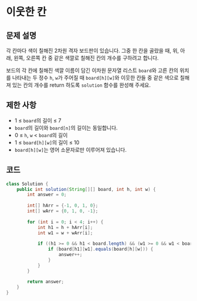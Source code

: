 # 이웃한 칸

## 문제 설명
각 칸마다 색이 칠해진 2차원 격자 보드판이 있습니다. 그중 한 칸을 골랐을 때, 위, 아래, 왼쪽, 오른쪽 칸 중 같은 색깔로 칠해진 칸의 개수를 구하려고 합니다.

보드의 각 칸에 칠해진 색깔 이름이 담긴 이차원 문자열 리스트 `board`와 고른 칸의 위치를 나타내는 두 정수 `h`, `w`가 주어질 때 `board[h][w]`와 이웃한 칸들 중 같은 색으로 칠해져 있는 칸의 개수를 return 하도록 `solution` 함수를 완성해 주세요.

## 제한 사항
- 1 ≤ `board`의 길이 ≤ 7
- `board`의 길이와 `board[n]`의 길이는 동일합니다.
- 0 ≤ `h`, `w` < `board`의 길이
- 1 ≤ `board[h][w]`의 길이 ≤ 10
- `board[h][w]`는 영어 소문자로만 이루어져 있습니다.

## 코드
```java
class Solution {
    public int solution(String[][] board, int h, int w) {
        int answer = 0;
        
        int[] hArr = {-1, 0, 1, 0};
        int[] wArr = {0, 1, 0, -1};
    
        for (int i = 0; i < 4; i++) {
            int h1 = h + hArr[i];
            int w1 = w + wArr[i];
            
            if ((h1 >= 0 && h1 < board.length) && (w1 >= 0 && w1 < board.length)) {
                if (board[h1][w1].equals(board[h][w])) {
                    answer++;
                }
            }
        }
        
        return answer;
    }
}
```